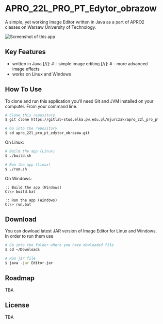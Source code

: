 # APRO\_22L\_PRO\_PT\_Edytor\_obrazow
A simple, yet working Image Editor written in Java as a part of APRO2 classes on Warsaw University of Technology.

![Screenshot of this app](https://imgur.com/a/psU07Hh)

## Key Features
- written in Java
[//]: # - simple image editing
[//]: # - more advanced image effects
- works on Linux and Windows

## How To Use
To clone and run this application you'll need Git and JVM installed on your computer.
From your command line:
```bash
# Clone this repository
$ git clone https://gitlab-stud.elka.pw.edu.pl/mjurczak/apro_22l_pro_pt_edytor_obrazow.git

# Go into the repository
$ cd apro_22l_pro_pt_edytor_obrazow.git
```
On Linux:
```bash
# Build the app (Linux)
$ ./build.sh

# Run the app (Linux)
$ ./run.sh
```
On Windows:
```batch
:: Build the app (Windows)
C:\> build.bat

:: Run the app (Windows)
C:\> run.bat
```

## Download
You can dowload latest JAR version of Image Editor for Linux and Windows. In order to run them use 
```bash
# Go into the folder where you have dowloaded file 
$ cd ~/Downloads

# Run jar file
$ java -jar Editor.jar
```

## Roadmap
TBA

## License
TBA

